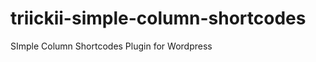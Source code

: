 triickii-simple-column-shortcodes
=================================

SImple Column Shortcodes Plugin for Wordpress